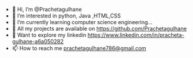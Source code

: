 - 👋 Hi, I’m @Prachetagulhane
- 👀 I’m interested in python, Java ,HTML,CSS
- 🌱 I’m currently learning computer science engineering...
- 💞️ All my projects are available on https://github.com/Prachetagulhane
- 👀 Want to explore my linkedin https://www.linkedin.com/in/pracheta-gulhane-a6a050282
- 📫 How to reach me prachetagulhane786@gmail.com
  

<!---
Prachetagulhane/Prachetagulhane is a ✨ special ✨ repository because its `README.md` (this file) appears on your GitHub profile.
You can click the Preview link to take a look at your changes.
--->
